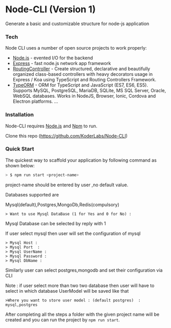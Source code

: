 # Node-CLI (Version 1)

Generate a basic and customizable structure for node-js application

### Tech

Node CLI uses a number of open source projects to work properly:


* [Node.js](https://www.nodejs.org) - evented I/O for the backend
* [Express](https://www.expressjs.com)  - fast node.js network app framework 
* [RoutingController](https://github.com/typestack/routing-controllers)     - Create structured, declarative and beautifully organized class-based controllers with heavy decorators usage in Express / Koa using TypeScript and Routing Controllers Framework.
* [TypeORM](https://typeorm.io/)  - ORM for TypeScript and JavaScript (ES7, ES6, ES5). Supports MySQL, PostgreSQL, MariaDB, SQLite, MS SQL Server, Oracle, WebSQL databases. Works in NodeJS, Browser, Ionic, Cordova and Electron platforms.
...


### Installation

Node-CLI requires [Node.js](https://nodejs.org/) and  [Npm](https://www.npmjs.com) to run.

Clone this repo (https://github.com/KoderLabs/Node-CLI) 
### Quick Start
The quickest way to scaffold your application by following command as shown below:

```sh
> $ npm run start <project-name>
```
project-name should be entered by user ,no default value.

Databases supported are 

Mysql(default),Postgres,MongoDb,Redis(compulsory)

```
> Want to use Mysql DataBase (1 for Yes and 0 for No) :
```
Mysql Database can be selected  by reply with 1 

If user select mysql then user will set the configuration of mysql 

```
> Mysql Host :
> Mysql Port  :
> Mysql UserName :
> Mysql Password :
> Mysql DbName :
```
Similarly user can select postgres,mongodb and set their configuration via CLI

Note : if user select more than two two database then user will have to select in which database UserModel will be saved like that 
```
>Where you want to store user model : (default postgres)  : mysql,postgres
```
After completing all the steps a folder with the given project name will be created and you can run the project by ``` npm run start ```.